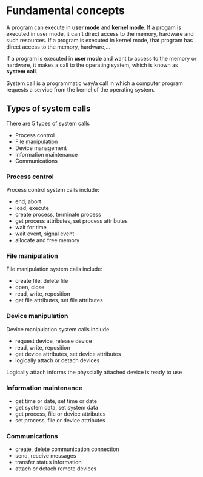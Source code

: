 # Fundamental concepts

A program can execute in **user mode** and **kernel mode**. If a progam is executed in user mode, it can't direct access to the memory, hardware and such resources. If a program is executed in kernel mode, that program has direct access to the memory, hardware,...

If a program is executed in **user mode** and want to access to the memory or hardware, it makes a call to the operating system, which is known as **system call**.

System call is a programmatic way/a call in which a computer program requests a service from the kernel of the operating system.

## Types of system calls

There are 5 types of system calls

* Process control
* [File manipulation](https://github.com/TranPhucVinh/C/blob/master/Physical%20layer/File%20IO/README.md#system-call)
* Device management
* Information maintenance
* Communications

### Process control

Process control system calls include:

* end, abort
* load, execute
* create process, terminate process
* get process attributes, set process attributes
* wait for time
* wait event, signal event
* allocate and free memory

### File manipulation

File manipulation system calls include:

* create file, delete file
* open, close
* read, write, reposition
* get file attributes, set file attributes

### Device manipulation

Device manipulation system calls include

* request device, release device
* read, write, reposition
* get device attributes, set device attributes
* logically attach or detach devices

Logically attach informs the physcially attached device is ready to use

### Information maintenance

* get time or date, set time or date
* get system data, set system data
* get process, file or device attributes
* set process, file or device attributes

### Communications

* create, delete communication connection
* send, receive messages
* transfer status information
* attach or detach remote devices